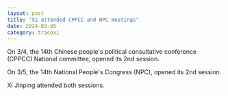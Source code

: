 ```yaml
---
layout: post
title: "Xi attended CPPCC and NPC meetings"
date: 2024-03-05
category: tracexi
---
```


On 3/4, the 14th Chinese people's political consultative conference (CPPCC) National committee, opened its 2nd session.

On 3/5, the 14th National People's Congress (NPC), opened its 2nd session.

Xi Jinping attended both sessions.

